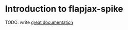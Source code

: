 # Introduction to flapjax-spike

TODO: write [great documentation](http://jacobian.org/writing/great-documentation/what-to-write/)
